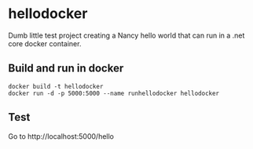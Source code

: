# hellodocker
Dumb little test project creating a Nancy hello world that can run in a .net core docker container.

## Build and run in docker
`docker build -t hellodocker` <br>
`docker run -d -p 5000:5000 --name runhellodocker hellodocker`

## Test
Go to http://localhost:5000/hello
